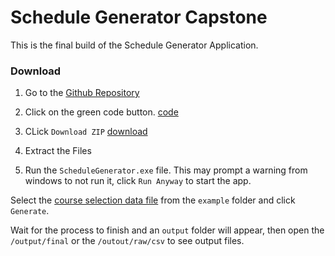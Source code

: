 # Schedule Generator Capstone

This is the final build of the Schedule Generator Application.

### Download

1. Go to the [Github Repository](https://github.com/SowinskiBraeden/ScheduleGeneratorEXE)

2. Click on the green code button.
[code](/example_images/code.png)

3. CLick ` Download ZIP `
[download](/example_images/download.png)

4. Extract the Files

5. Run the ` ScheduleGenerator.exe ` file. This may prompt a warning from windows to not run it, click ` Run Anyway ` to start the app.

Select the [course selection data file](/example/course_selection_data_example.csv) from the ` example ` folder and click ` Generate `.

Wait for the process to finish and an ` output ` folder will appear, then open the ` /output/final ` or the ` /outout/raw/csv ` to see output files.

